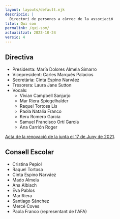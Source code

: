 ```yaml
---
layout: layouts/default.njk
descripcio: |
  Directori de persones a càrrec de la associació
titol: Qui som
permalink: /qui-som/
actualitzat: 2023-10-24
versio: 4
---
```


## Directiva

* Presidenta: María Dolores Almela Simarro
* Vicepresident: Carles Marqués Palacios
* Secretària: Cinta Espino Narváez
* Tresorera: Laura Jane Sutton
* Vocals: 
  * Vivian Campbell Sanjurjo
  * Mar Riera Spiegelhalder
  * Raquel Tortosa Lis
  * Paola Natalia Franco
  * Keru Romero García
  * Samuel Francisco Ortí García
  * Ana Carrión Roger

[Acta de la renovació de la junta el 17 de Juny de 2021](/assets/docs/2021-06-17-canvi-junta.pdf).

## Consell Escolar

* Cristina Pepiol
* Raquel Tortosa
* Cinta Espino Narváez
* Mado Almela
* Ana Albiach
* Eva Pablos
* Mar Riera
* Santiago Sánchez
* Mercé Coves 
* Paola Franco (representant de l'AFA)
